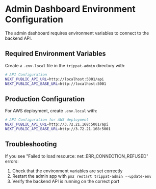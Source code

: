 # Admin Dashboard Environment Configuration

The admin dashboard requires environment variables to connect to the backend API.

## Required Environment Variables

Create a `.env.local` file in the `trippat-admin` directory with:

```bash
# API Configuration
NEXT_PUBLIC_API_URL=http://localhost:5001/api
NEXT_PUBLIC_API_BASE_URL=http://localhost:5001
```

## Production Configuration

For AWS deployment, create `.env.local` with:

```bash
# API Configuration for AWS deployment
NEXT_PUBLIC_API_URL=http://3.72.21.168:5001/api
NEXT_PUBLIC_API_BASE_URL=http://3.72.21.168:5001
```

## Troubleshooting

If you see "Failed to load resource: net::ERR_CONNECTION_REFUSED" errors:

1. Check that the environment variables are set correctly
2. Restart the admin app with `pm2 restart trippat-admin --update-env`
3. Verify the backend API is running on the correct port